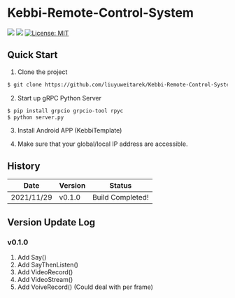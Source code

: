 # Kebbi-Remote-Control-System


![](https://img.shields.io/badge/Author-Yuwei%20Liu%20Tarek-blue)
![](https://img.shields.io/badge/version-v0.1.0-brightgreen)
[![License: MIT](https://img.shields.io/badge/license-MIT-green)](https://opensource.org/licenses/MIT)


## Quick Start

1. Clone the project
  ```sh
  $ git clone https://github.com/liuyuweitarek/Kebbi-Remote-Control-System.git
  ```
2. Start up gRPC Python Server
  ```python
  $ pip install grpcio grpcio-tool rpyc
  $ python server.py
  ```
3. Install Android APP (KebbiTemplate)

4. Make sure that your global/local IP address are accessible.

## History
|Date          |Version          |Status        | 
|--------------|-----------------|--------------|
|2021/11/29    |v0.1.0           |Build Completed!|

## Version Update Log
### v0.1.0
1. Add Say()
2. Add SayThenListen()
3. Add VideoRecord()
4. Add VideoStream()
5. Add VoiveRecord() (Could deal with per frame) 
